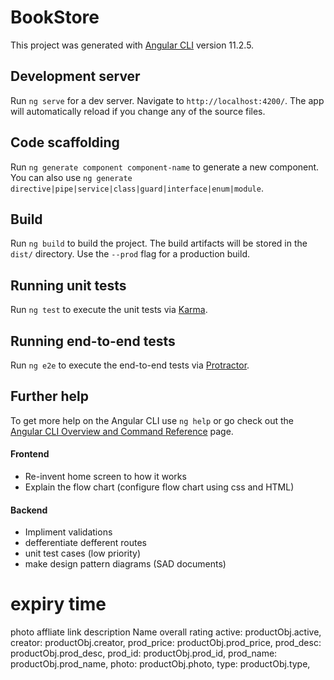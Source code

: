 # BookStore

This project was generated with [Angular CLI](https://github.com/angular/angular-cli) version 11.2.5.

## Development server

Run `ng serve` for a dev server. Navigate to `http://localhost:4200/`. The app will automatically reload if you change any of the source files.

## Code scaffolding

Run `ng generate component component-name` to generate a new component. You can also use `ng generate directive|pipe|service|class|guard|interface|enum|module`.

## Build

Run `ng build` to build the project. The build artifacts will be stored in the `dist/` directory. Use the `--prod` flag for a production build.

## Running unit tests

Run `ng test` to execute the unit tests via [Karma](https://karma-runner.github.io).

## Running end-to-end tests

Run `ng e2e` to execute the end-to-end tests via [Protractor](http://www.protractortest.org/).

## Further help

To get more help on the Angular CLI use `ng help` or go check out the [Angular CLI Overview and Command Reference](https://angular.io/cli) page.


#### Frontend
- Re-invent home screen to how it works
- Explain the flow chart (configure flow chart using css and HTML)

#### Backend
- Impliment validations 
- defferentiate defferent routes 
- unit test cases (low priority)
- make design pattern diagrams (SAD documents)


expiry time
============

photo
affliate link
description 
Name
overall rating 
active: productObj.active,
creator: productObj.creator,
prod_price: productObj.prod_price,
prod_desc: productObj.prod_desc,
prod_id: productObj.prod_id,
prod_name: productObj.prod_name,
photo: productObj.photo,
type: productObj.type,
